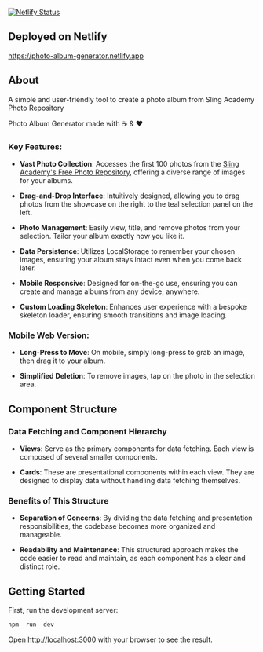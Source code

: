 [![Netlify Status](https://api.netlify.com/api/v1/badges/0f2be986-7fff-4c95-8af1-ed5e6ee959cc/deploy-status)](https://app.netlify.com/sites/photo-album-generator/deploys)

## Deployed on Netlify

https://photo-album-generator.netlify.app

## About

A simple and user-friendly tool to create a photo album from Sling Academy Photo Repository

Photo Album Generator made with ☕ & ❤️

### Key Features:

- **Vast Photo Collection**: Accesses the first 100 photos from the [Sling Academy's Free Photo Repository](https://www.slingacademy.com/article/sample-photos-free-fake-rest-api-for-practice/), offering a diverse range of images for your albums.

- **Drag-and-Drop Interface**: Intuitively designed, allowing you to drag photos from the showcase on the right to the teal selection panel on the left.

- **Photo Management**: Easily view, title, and remove photos from your selection. Tailor your album exactly how you like it.

- **Data Persistence**: Utilizes LocalStorage to remember your chosen images, ensuring your album stays intact even when you come back later.

- **Mobile Responsive**: Designed for on-the-go use, ensuring you can create and manage albums from any device, anywhere.

- **Custom Loading Skeleton**: Enhances user experience with a bespoke skeleton loader, ensuring smooth transitions and image loading.

### Mobile Web Version:

- **Long-Press to Move**: On mobile, simply long-press to grab an image, then drag it to your album.

- **Simplified Deletion**: To remove images, tap on the photo in the selection area.

## Component Structure

### Data Fetching and Component Hierarchy

- **Views**: Serve as the primary components for data fetching. Each view is composed of several smaller components.

- **Cards**: These are presentational components within each view. They are designed to display data without handling data fetching themselves.

### Benefits of This Structure

- **Separation of Concerns**: By dividing the data fetching and presentation responsibilities, the codebase becomes more organized and manageable.

- **Readability and Maintenance**: This structured approach makes the code easier to read and maintain, as each component has a clear and distinct role.

## Getting Started

First, run the development server:

```bash
npm  run  dev
```

Open [http://localhost:3000](http://localhost:3000) with your browser to see the result.
